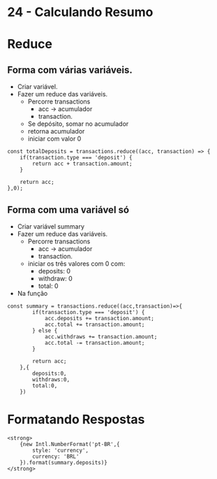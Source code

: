 # 24 - Calculando Resumo

# Reduce

## Forma com várias variáveis.

- Criar variável.
- Fazer um reduce das variáveis.
    - Percorre transactions
        - acc → acumulador
        - transaction.
    - Se depósito, somar no acumulador
    - retorna acumulador
    - iniciar com valor 0

```tsx
const totalDeposits = transactions.reduce((acc, transaction) => {
	if(transaction.type === 'deposit') {
		return acc + transaction.amount;
	}

	return acc;
},0);
```

## Forma com uma variável só

- Criar variável summary
- Fazer um reduce das variáveis.
    - Percorre transactions
        - acc → acumulador
        - transaction.
    - iniciar os três valores com 0 com:
        - deposits: 0
        - withdraw: 0
        - total: 0
- Na função

```tsx
const summary = transactions.reduce((acc,transaction)=>{
        if(transaction.type === 'deposit') {
            acc.deposits += transaction.amount;
            acc.total += transaction.amount;
        } else {
            acc.withdraws += transaction.amount;
            acc.total -= transaction.amount;
        }

        return acc;
    },{
        deposits:0,
        withdraws:0,
        total:0,
    })
```

# Formatando Respostas

```tsx
<strong>
    {new Intl.NumberFormat('pt-BR',{
        style: 'currency',
        currency: 'BRL'
    }).format(summary.deposits)}
</strong>
```
